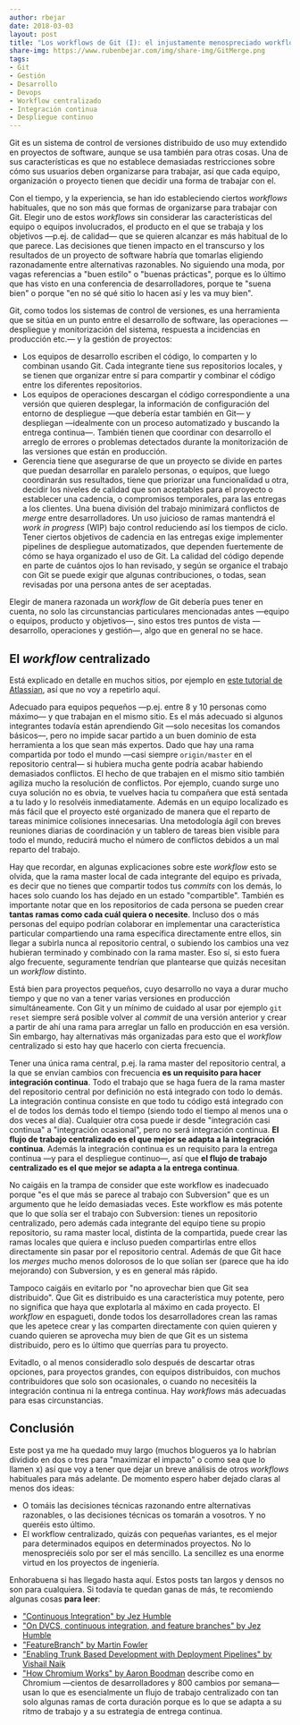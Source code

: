 ```yaml
---
author: rbejar
date: 2018-03-03
layout: post
title: "Los workflows de Git (I): el injustamente menospreciado workflow centralizado"
share-img: https://www.rubenbejar.com/img/share-img/GitMerge.png
tags:
- Git
- Gestión
- Desarrollo
- Devops
- Workflow centralizado
- Integración continua
- Despliegue continuo
---
```


Git es un sistema de control de versiones distribuido de uso muy extendido en proyectos de software, aunque se usa también para otras cosas. Una de sus características es que no establece demasiadas restricciones sobre cómo sus usuarios deben organizarse para trabajar, así que cada equipo, organización o proyecto tienen que decidir una forma de trabajar con el.

Con el tiempo, y la experiencia, se han ido estableciendo ciertos *workflows* habituales, que no son más que formas de organizarse para trabajar con Git. Elegir uno de estos *workflows* sin considerar las características del equipo o equipos involucrados, el producto en el que se trabaja y los objetivos —p.ej. de calidad— que se quieren alcanzar es más habitual de lo que parece. Las decisiones que tienen impacto en el transcurso y los resultados de un proyecto de software habría que tomarlas eligiendo razonadamente entre alternativas razonables. No siguiendo una moda, por vagas referencias a "buen estilo" o "buenas prácticas", porque es lo último que has visto en una conferencia de desarrolladores, porque te "suena bien" o porque "en no sé qué sitio lo hacen así y les va muy bien".

Git, como todos los sistemas de control de versiones, es una herramienta que se sitúa en un punto entre el desarrollo de software, las operaciones —despliegue y monitorización del sistema, respuesta a incidencias en producción etc.— y la gestión de proyectos:

- Los equipos de desarrollo escriben el código, lo comparten y lo combinan usando Git. Cada integrante tiene sus repositorios locales, y se tienen que organizar entre sí para compartir y combinar el código entre los diferentes repositorios.
- Los equipos de operaciones descargan el código correspondiente a una versión que quieren desplegar, la información de configuración del entorno de despliegue —que debería estar también en Git— y despliegan —idealmente con un proceso automatizado y buscando la entrega continua—. También tienen que coordinar con desarrollo el arreglo de errores o problemas detectados durante la monitorización de las versiones que están en producción.
- Gerencia tiene que asegurarse de que un proyecto se divide en partes que puedan desarrollar en paralelo personas, o equipos, que luego coordinarán sus resultados, tiene que priorizar una funcionalidad u otra, decidir los niveles de calidad que son aceptables para el proyecto o establecer una cadencia, o compromisos temporales, para las entregas a los clientes. Una buena división del trabajo minimizará conflictos de *merge* entre desarrolladores. Un uso juicioso de ramas mantendrá el *work in progress* (WIP) bajo control reduciendo así los tiempos de ciclo. Tener ciertos objetivos de cadencia en las entregas exige implementer pipelines de despliegue automatizados, que dependen fuertemente de cómo se haya organizado el uso de Git. La calidad del código depende en parte de cuántos ojos lo han revisado, y según se organice el trabajo con Git se puede exigir que algunas contribuciones, o todas, sean revisadas por una persona antes de ser aceptadas.

Elegir de manera razonada un *workflow* de Git debería pues tener en cuenta, no solo las circunstancias particulares mencionadas antes —equipo o equipos, producto y objetivos—, sino estos tres puntos de vista —desarrollo, operaciones y gestión—, algo que en general no se hace.

## El *workflow* centralizado
Está explicado en detalle en muchos sitios, por ejemplo en [este tutorial de Atlassian](https://www.atlassian.com/git/tutorials/comparing-workflows#centralized-workflow), así que no voy a repetirlo aquí.

Adecuado para equipos pequeños —p.ej. entre 8 y 10 personas como máximo— y que trabajan en el mismo sitio. Es el más adecuado si algunos integrantes todavía están aprendiendo Git —solo necesitas los comandos básicos—, pero no impide sacar partido a un buen dominio de esta herramienta a los que sean más expertos. Dado que hay una rama compartida por todo el mundo —casi siempre `origin/master` en el repositorio central— si hubiera mucha gente podría acabar habiendo demasiados conflictos. El hecho de que trabajen en el mismo sitio también agiliza mucho la resolución de conflictos. Por ejemplo, cuando surge uno cuya solución no es obvia, te vuelves hacia tu compañera que está sentada a tu lado y lo resolvéis inmediatamente. Además en un equipo localizado es más fácil que el proyecto esté organizado de manera que el reparto de tareas minimice colisiones innecesarias. Una metodología ágil con breves reuniones diarias de coordinación y un tablero de tareas bien visible para todo el mundo, reducirá mucho el número de conflictos debidos a un mal reparto del trabajo.

Hay que recordar, en algunas explicaciones sobre este *workflow* esto se olvida, que la rama master local de cada integrante del equipo es privada, es decir que no tienes que compartir todos tus *commits* con los demás, lo haces solo cuando los has dejado en un estado "compartible". También es importante notar que en los repositorios de cada persona se pueden crear **tantas ramas como cada cuál quiera o necesite**. Incluso dos o más personas del equipo podrían colaborar en implementar una característica particular compartiendo una rama específica directamente entre ellos, sin llegar a subirla nunca al repositorio central, o subiendo los cambios una vez hubieran terminado y combinado con la rama master. Eso sí, si esto fuera algo frecuente, seguramente tendrían que plantearse que quizás necesitan un *workflow* distinto.

Está bien para proyectos pequeños, cuyo desarrollo no vaya a durar mucho tiempo y que no van a tener varias versiones en producción simultáneamente. Con Git y un mínimo de cuidado al usar por ejemplo `git reset` siempre será posible volver al *commit* de una versión anterior y crear a partir de ahí una rama para arreglar un fallo en producción en esa versión. Sin embargo, hay alternativas más organizadas para esto que el *workflow* centralizado si esto hay que hacerlo con cierta frecuencia.

Tener una única rama central, p.ej. la rama master del repositorio central, a la que se envían cambios con frecuencia **es un requisito para hacer integración continua**. Todo el trabajo que se haga fuera de la rama master del repositorio central por definición no está integrado con todo lo demás. La integración continua consiste en que todo tu código está integrado con el de todos los demás todo el tiempo (siendo todo el tiempo al menos una o dos veces al día). Cualquier otra cosa puede ir desde "integración casi continua" a "integración ocasional", pero no será integración continua. **El flujo de trabajo centralizado es el que mejor se adapta a la integración continua**. Además la integración continua es un requisito para la entrega continua —y para el despliegue continuo—, así que **el flujo de trabajo centralizado es el que mejor se adapta a la entrega continua**.

No caigáis en la trampa de consider que este workflow es inadecuado porque "es el que más se parece al trabajo con Subversion" que es un argumento que he leído demasiadas veces. Este workflow es más potente que lo que solía ser el trabajo con Subversion: tienes un repositorio centralizado, pero además cada integrante del equipo tiene su propio repositorio, su rama master local, distinta de la compartida, puede crear las ramas locales que quiera e incluso pueden compartirlas entre ellos directamente sin pasar por el repositorio central. Además de que Git hace los *merges* mucho menos dolorosos de lo que solían ser (parece que ha ido mejorando) con Subversion, y es en general más rápido.

Tampoco caigáis en evitarlo por "no aprovechar bien que Git sea distribuido". Que Git es distribuido es una característica muy potente, pero no significa que haya que explotarla al máximo en cada proyecto. El *workflow* en espagueti, donde todos los desarrolladores crean las ramas que les apetece crear y las comparten directamente con quien quieren y cuando quieren se aprovecha muy bien de que Git es un sistema distribuido, pero es lo último que querrías para tu proyecto.

Evitadlo, o al menos consideradlo solo después de descartar otras opciones, para proyectos grandes, con equipos distribuidos, con muchos contribuidores que solo son ocasionales, o cuando no necesitéis la integración continua ni la entrega continua. Hay *workflows* más adecuadas para esas circunstancias.

## Conclusión

Este post ya me ha quedado muy largo (muchos blogueros ya lo habrían dividido en dos o tres para "maximizar el impacto" o como sea que lo llamen x) así que voy a tener que dejar un breve análisis de otros *workflows* habituales para más adelante. De momento espero haber dejado claras al menos dos ideas:

- O tomáis las decisiones técnicas razonando entre alternativas razonables, o las decisiones técnicas os tomarán a vosotros. Y no queréis esto último.
- El workflow centralizado, quizás con pequeñas variantes, es el mejor para determinados equipos en determinados proyectos. No lo menospreciéis solo por ser el más sencillo. La sencillez es una enorme virtud en los proyectos de ingeniería.

Enhorabuena si has llegado hasta aquí. Estos posts tan largos y densos no son para cualquiera. Si todavía te quedan ganas de más, te recomiendo algunas cosas **para leer**:

- ["Continuous Integration" by Jez Humble](https://continuousdelivery.com/foundations/continuous-integration/)
- ["On DVCS, continuous integration, and feature branches" by Jez Humble](https://continuousdelivery.com/2011/07/on-dvcs-continuous-integration-and-feature-branches/)
- ["FeatureBranch" by Martin Fowler](https://martinfowler.com/bliki/FeatureBranch.html)
- ["Enabling Trunk Based Development with Deployment Pipelines" by Vishail Naik](https://www.thoughtworks.com/insights/blog/enabling-trunk-based-development-deployment-pipelines)
- ["How Chromium Works" by Aaron Boodman](https://medium.com/@aboodman/in-march-2011-i-drafted-an-article-explaining-how-the-team-responsible-for-google-chrome-ships-c479ba623a1b) describe como en Chromium  —cientos de desarrolladores y 800 cambios por semana— usan lo que es esencialmente un flujo de trabajo centralizado con tan solo algunas ramas de corta duración porque es lo que se adapta a su ritmo de trabajo y a su estrategia de entrega continua.
